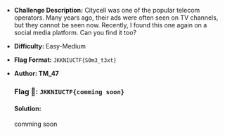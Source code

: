 - **Challenge Description:** Citycell was one of the popular telecom operators. Many years ago, their ads were often seen on TV channels, but they cannot be seen now. Recently, I found this one again on a social media platform. Can you find it too?
 - **Difficulty:** Easy-Medium
 - **Flag Format:** `JKKNIUCTF{S0m3_t3xt}`
 - **Author: TM_47**

   ### **Flag 🚩:** `JKKNIUCTF{comming soon}`
   #### Solution:
   comming soon
